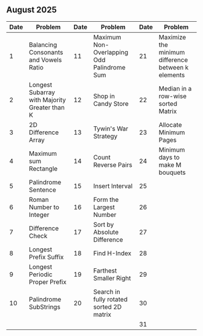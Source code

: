 ## August 2025

| Date | Problem                                       | Date | Problem                                    | Date | Problem                                            |
| ---- | --------------------------------------------- | ---- | ------------------------------------------ | ---- | -------------------------------------------------- |
| 1    | Balancing Consonants and Vowels Ratio         | 11   | Maximum Non-Overlapping Odd Palindrome Sum | 21   | Maximize the minimum difference between k elements |
| 2    | Longest Subarray with Majority Greater than K | 12   | Shop in Candy Store                        | 22   | Median in a row-wise sorted Matrix                 |
| 3    | 2D Difference Array                           | 13   | Tywin's War Strategy                       | 23   | Allocate Minimum Pages                             |
| 4    | Maximum sum Rectangle                         | 14   | Count Reverse Pairs                        | 24   | Minimum days to make M bouquets                    |
| 5    | Palindrome Sentence                           | 15   | Insert Interval                            | 25   |                                                    |
| 6    | Roman Number to Integer                       | 16   | Form the Largest Number                    | 26   |                                                    |
| 7    | Difference Check                              | 17   | Sort by Absolute Difference                | 27   |                                                    |
| 8    | Longest Prefix Suffix                         | 18   | Find H-Index                               | 28   |                                                    |
| 9    | Longest Periodic Proper Prefix                | 19   | Farthest Smaller Right                     | 29   |                                                    |
| 10   | Palindrome SubStrings                         | 20   | Search in fully rotated sorted 2D matrix   | 30   |                                                    |
|      |                                               |      |                                            | 31   |                                                    |
